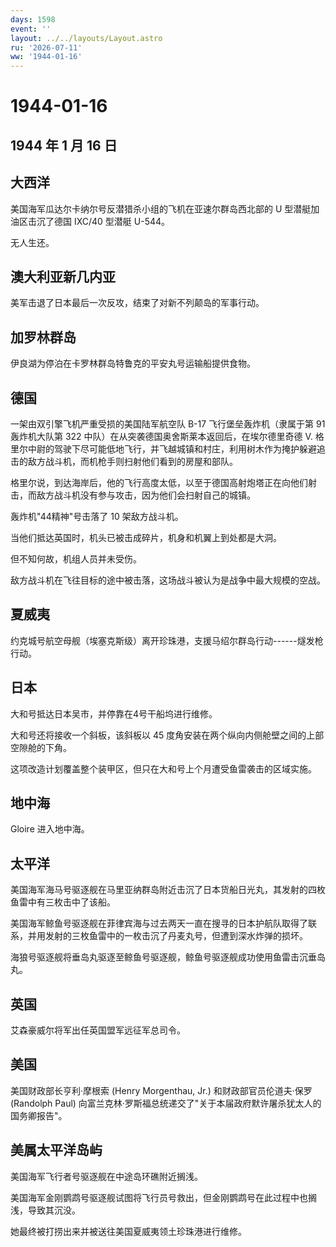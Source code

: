 ```yaml
---
days: 1598
event: ''
layout: ../../layouts/Layout.astro
ru: '2026-07-11'
ww: '1944-01-16'
---
```


# 1944-01-16

## 1944 年 1 月 16 日

## 大西洋

美国海军瓜达尔卡纳尔号反潜猎杀小组的飞机在亚速尔群岛西北部的 U
型潜艇加油区击沉了德国 IXC/40 型潜艇 U-544。

无人生还。

## 澳大利亚新几内亚

美军击退了日本最后一次反攻，结束了对新不列颠岛的军事行动。

## 加罗林群岛

伊良湖为停泊在卡罗林群岛特鲁克的平安丸号运输船提供食物。

## 德国

一架由双引擎飞机严重受损的美国陆军航空队 B-17 飞行堡垒轰炸机（隶属于第
91 轰炸机大队第 322 中队）在从突袭德国奥舍斯莱本返回后，在埃尔德里奇德
V.
格里尔中尉的驾驶下尽可能低地飞行，并飞越城镇和村庄，利用树木作为掩护躲避追击的敌方战斗机，而机枪手则扫射他们看到的房屋和部队。

格里尔说，到达海岸后，他的飞行高度太低，以至于德国高射炮塔正在向他们射击，而敌方战斗机没有参与攻击，因为他们会扫射自己的城镇。

轰炸机"44精神"号击落了 10 架敌方战斗机。

当他们抵达英国时，机头已被击成碎片，机身和机翼上到处都是大洞。

但不知何故，机组人员并未受伤。

敌方战斗机在飞往目标的途中被击落，这场战斗被认为是战争中最大规模的空战。

## 夏威夷

约克城号航空母舰（埃塞克斯级）离开珍珠港，支援马绍尔群岛行动------燧发枪行动。

## 日本

大和号抵达日本吴市，并停靠在4号干船坞进行维修。

大和号还将接收一个斜板，该斜板以 45
度角安装在两个纵向内侧舱壁之间的上部空隙舱的下角。

这项改造计划覆盖整个装甲区，但只在大和号上个月遭受鱼雷袭击的区域实施。

## 地中海

Gloire 进入地中海。

## 太平洋

美国海军海马号驱逐舰在马里亚纳群岛附近击沉了日本货船日光丸，其发射的四枚鱼雷中有三枚击中了该船。

美国海军鲸鱼号驱逐舰在菲律宾海与过去两天一直在搜寻的日本护航队取得了联系，并用发射的三枚鱼雷中的一枚击沉了丹麦丸号，但遭到深水炸弹的损坏。

海狼号驱逐舰将垂岛丸驱逐至鲸鱼号驱逐舰，鲸鱼号驱逐舰成功使用鱼雷击沉垂岛丸。

## 英国

艾森豪威尔将军出任英国盟军远征军总司令。

## 美国

美国财政部长亨利·摩根索 (Henry Morgenthau, Jr.) 和财政部官员伦道夫·保罗
(Randolph Paul)
向富兰克林·罗斯福总统递交了"关于本届政府默许屠杀犹太人的国务卿报告"。

## 美属太平洋岛屿

美国海军飞行者号驱逐舰在中途岛环礁附近搁浅。

美国海军金刚鹦鹉号驱逐舰试图将飞行员号救出，但金刚鹦鹉号在此过程中也搁浅，导致其沉没。

她最终被打捞出来并被送往美国夏威夷领土珍珠港进行维修。